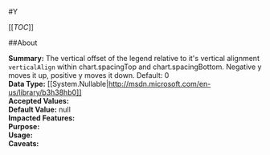 #Y

[[_TOC_]]

##About

**Summary:**  The vertical offset of the legend relative to it's vertical alignment <code>verticalAlign</code> within chart.spacingTop and chart.spacingBottom. Negative y moves it up, positive y moves it down. Default: 0   
**Data Type:** [[System.Nullable|http://msdn.microsoft.com/en-us/library/b3h38hb0]]  
**Accepted Values:**   
**Default Value:** null  
**Impacted Features:**   
**Purpose:**   
**Usage:**   
**Caveats:**   

